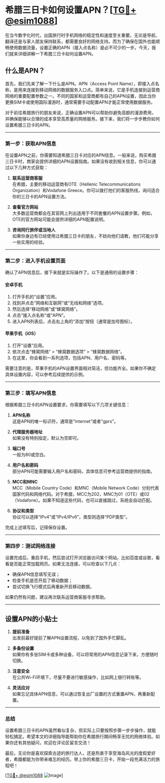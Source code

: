 # 希腊三日卡如何设置APN？[[TG💪+ @esim1088](https://t.me/s/esim1088)]

在当今数字化时代，出国旅行时手机网络的稳定性和速度至关重要。无论是导航、翻译还是与家人朋友保持联系，都需要良好的网络支持。而为了确保在国外也能顺畅使用数据流量，设置正确的APN（接入点名称）是必不可少的一步。今天，我们就来详细讲解一下希腊三日卡如何设置APN。

## 什么是APN？

首先，我们先来了解一下什么是APN。APN（Access Point Name），即接入点名称，是用来连接到移动网络的数据服务入口点。简单来说，它是手机连接到运营商网络的重要配置参数之一。不同的国家和运营商都有自己的APN设置，因此当你更换SIM卡或使用国际漫游时，通常需要手动配置APN才能正常使用数据服务。

对于前往希腊旅行的朋友来说，正确设置APN可以帮助你避免高额的漫游费用，并确保能够以合理的成本享受高质量的网络服务。接下来，我们将一步步教你如何设置希腊三日卡的APN。

---

### **第一步：获取APN信息**

在设置APN之前，你需要知道希腊三日卡对应的APN信息。一般来说，购买希腊三日卡时，商家会提供详细的APN设置指南。如果没有收到相关信息，你可以通过以下几种方式获取：

1. **联系运营商客服**  
   在希腊，主要的移动运营商有OTE（Hellenic Telecommunications Organization）和Vodafone Greece。你可以拨打他们的客服热线，询问适合你的三日卡的APN设置方法。

2. **查看官方网站**  
   大多数运营商都会在其官网上列出适用于不同套餐的APN设置步骤。例如，OTE的官方网站可能会提供详细的APN配置说明。

3. **咨询同行旅伴或当地人**  
   如果你身边有已经使用过希腊三日卡的朋友，不妨向他们请教，他们可能分享一些实用的经验。

---

### **第二步：进入手机设置页面**

确认了APN信息后，接下来就是实际操作了。以下是通用的设置步骤：

#### **安卓手机**
1. 打开手机的“设置”应用。
2. 找到并点击“网络和互联网”或“无线和网络”选项。
3. 然后选择“移动网络”或“蜂窝网络”。
4. 点击“接入点名称”或“APN”。
5. 进入APN列表后，点击右上角的“添加”按钮（通常是加号图标）。

#### **苹果手机（iOS）**
1. 打开“设置”应用。
2. 依次点击“蜂窝网络” > “蜂窝数据选项” > “蜂窝数据网络”。
3. 在这里，你会看到一系列选项，包括APN、用户名、密码等。

需要注意的是，苹果手机的APN设置界面相对简洁，但功能齐全。如果你不确定具体设置内容，可以参考后续提供的示例。

---

### **第三步：填写APN信息**

根据希腊三日卡的APN设置要求，你需要填写以下几项关键信息：

1. **APN名称**  
   这是APN的唯一标识符，通常是“internet”或者“gprs”。

2. **代理服务器地址**  
   如果没有特别指定，默认为空即可。

3. **端口号**  
   一般为80或空白。

4. **用户名和密码**  
   部分APN可能需要输入用户名和密码，具体信息可参考运营商提供的指南。

5. **MCC和MNC**  
   MCC（Mobile Country Code）和MNC（Mobile Network Code）分别代表国家代码和网络代码。对于希腊，MCC为202，MNC为01（OTE）或02（Vodafone）。如果不知道这些代码，也可以直接跳过，系统会自动匹配。

6. **协议和类型**  
   协议可以选择“IPv4”或“IPv4/IPv6”，类型则选择“PDP类型”。

完成上述填写后，记得保存设置。

---

### **第四步：测试网络连接**

设置完成后，重启手机，然后尝试打开浏览器访问某个网站，比如百度或谷歌，看看是否能正常加载网页。如果无法连接，可以检查以下几点：

- 确保APN信息填写无误；
- 检查手机是否开启了移动数据；
- 尝试切换飞行模式后再重新开启移动数据。

如果仍然有问题，建议再次联系运营商客服寻求帮助。

---

## 设置APN的小贴士

1. **提前准备**  
   出发前最好提前了解APN设置流程，以免到了国外手忙脚乱。

2. **多备份设置**  
   如果你有多张SIM卡或多种设备，可以将常用的APN信息记录下来，方便随时切换。

3. **注意安全**  
   在公共Wi-Fi环境下，尽量不要进行敏感操作，比如网上银行转账等。

4. **灵活应对**  
   如果忘记具体APN信息，可以通过恢复出厂设置的方式重置APN，再重新配置。

---

### 总结

设置希腊三日卡的APN虽然看似复杂，但实际上只要按照步骤一步步操作，就能轻松搞定。希望本文的详细指导能帮助你在希腊旅行期间畅享无忧的网络体验。如果你还有其他疑问，欢迎在评论区留言交流！

最后，无论你是喜欢探索古迹的旅行达人，还是热衷于享受海岛风光的度假爱好者，希腊都能为你带来难忘的经历。带上你的希腊三日卡，开始一段充满活力的旅程吧！

[[TG💪+ @esim1088](https://t.me/s/esim1088) ![Image](https://i.postimg.cc/4NQfJmqS/Snipaste-2025-05-13-00-14-12.png)]